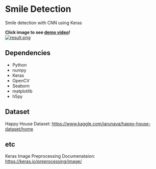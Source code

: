 # Smile Detection

Smile detection with CNN using Keras

**Click image to see [demo video](https://youtu.be/GrN1tKjVBM8)!**  
[![result.png](https://github.com/kairess/smile_detection/raw/master/result.gif)](https://youtu.be/GrN1tKjVBM8)

## Dependencies
- Python
- numpy
- Keras
- OpenCV
- Seaborn
- matplotlib
- h5py

## Dataset
Happy House Dataset: https://www.kaggle.com/iarunava/happy-house-dataset/home

## etc
Keras Image Preprocessing Documenataion: https://keras.io/preprocessing/image/
